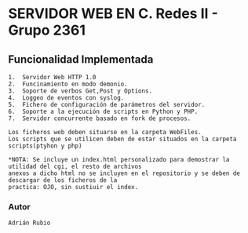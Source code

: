 # SERVIDOR WEB EN C. Redes II - Grupo 2361



## Funcionalidad Implementada

    1.  Servidor Web HTTP 1.0
    2.  Funcinamiento en modo demonio.
    3.  Soporte de verbos Get,Post y Options.
    4.  Loggeo de eventos con syslog.
    5.  Fichero de configuración de parámetros del servidor.
    6.  Soporte a la ejecución de scripts en Python y PHP.
    7.  Servidor concurrente basado en fork de procesos.
 
    Los ficheros web deben situarse en la carpeta WebFiles.    
    Los scripts que se utilicen deben de estar situados en la carpeta scripts(ptyhon y php)    
    
    *NOTA: Se incluye un index.html personalizado para demostrar la utilidad del cgi, el resto de archivos
    anexos a dicho html no se incluyen en el repositorio y se deben de descargar de los ficheros de la
    practica: OJO, sin sustiuir el index.
    
### Autor
    
    Adrián Rubio 
    